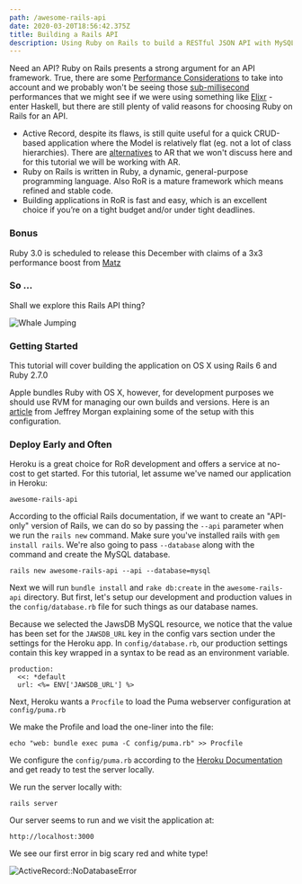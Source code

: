 ```yaml
---
path: /awesome-rails-api
date: 2020-03-20T18:56:42.375Z
title: Building a Rails API
description: Using Ruby on Rails to build a RESTful JSON API with MySQL DB
---
```

Need an API? Ruby on Rails presents a strong argument for an API framework. True, there are some [Performance Considerations](https://www.mskog.com/posts/42-performance-tips-for-ruby-on-rails/) to take into account and we probably won't be seeing those [sub-millisecond](https://www.speedshop.co/2015/05/27/100-ms-to-glass-with-rails-and-turbolinks.html) performances that we might see if we were using something like [Elixr](https://thoughtbot.com/blog/testing-a-phoenix-elixir-json-api) - enter Haskell, but there are still plenty of valid reasons for choosing Ruby on Rails for an API.

* Active Record, despite its flaws, is still quite useful for a quick CRUD-based application where the Model is relatively flat (eg. not a lot of class hierarchies). There are [alternatives](https://github.com/TalentBox/sequel-rails) to AR that we won't discuss here and for this tutorial we will be working with AR.
* Ruby on Rails is written in Ruby, a dynamic, general-purpose programming language. Also RoR is a mature framework which means refined and stable code.
* Building applications in RoR is fast and easy, which is an excellent choice if you’re on a tight budget and/or under tight deadlines.

### Bonus

Ruby 3.0 is scheduled to release this December with claims of a 3x3 performance boost from [Matz](https://www.youtube.com/watch?v=2g9R7PUCEXo)

### So ...

Shall we explore this Rails API thing?

![Whale Jumping](https://media.giphy.com/media/T1wXTcV8KhVHq/giphy.gif)

### Getting Started

This tutorial will cover building the application on OS X using Rails 6 and Ruby 2.7.0

Apple bundles Ruby with OS X, however, for development purposes we should use RVM for managing our own builds and versions. Here is an [article](https://usabilityetc.com/articles/ruby-on-mac-os-x-with-rvm/) from Jeffrey Morgan explaining some of the setup with this configuration.

### Deploy Early and Often

Heroku is a great choice for RoR development and offers a service at no-cost to get started. For this tutorial, let assume we've named our application in Heroku:

```
awesome-rails-api
```

According to the official Rails documentation, if we want to create an "API-only" version of Rails, we can do so by passing the `--api` parameter when we run the `rails new` command. Make sure you've installed rails with `gem install rails`. We're also going to pass `--database` along with the command and create the MySQL database.

```
rails new awesome-rails-api --api --database=mysql
```

Next we will run `bundle install` and `rake db:create` in the `awesome-rails-api` directory. But first, let's setup our development and production values in the `config/database.rb` file for such things as our database names.

Because we selected the JawsDB MySQL resource, we notice that the value has been set for the `JAWSDB_URL` key in the config vars section under the settings for the Heroku app. In `config/database.rb`, our production settings contain this key wrapped in a syntax to be read as an environment variable.

```
production:
  <<: *default
  url: <%= ENV['JAWSDB_URL'] %>
```

Next, Heroku wants a `Procfile` to load the Puma webserver configuration at `config/puma.rb`

We make the Profile and load the one-liner into the file:

```
echo "web: bundle exec puma -C config/puma.rb" >> Procfile
```

We configure the `config/puma.rb` according to the [Heroku Documentation](https://devcenter.heroku.com/articles/deploying-rails-applications-with-the-puma-web-server) and get ready to test the server locally.

We run the server locally with:

```
rails server
```

Our server seems to run and we visit the application at:

```
http://localhost:3000
```

We see our first error in big scary red and white type!

![](https://bananaforscale.netlify.com/assets/screen-shot-2020-03-20-at-3.33.01-pm.png "ActiveRecord::NoDatabaseError")
